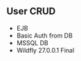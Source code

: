 User CRUD
----------
<ul>
  <li>EJB</li>
  <li>Basic Auth from DB</li>
  <li>MSSQL DB</li>
  <li>Wildfly 27.0.0.1 Final</li>
<ul>
